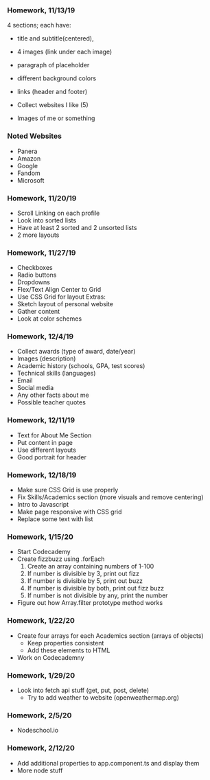 ### Homework, 11/13/19
4 sections; each have:
- title and subtitle(centered), 
- 4 images (link under each image)
- paragraph of placeholder
- different background colors
- links (header and footer)

- Collect websites I like (5)
- Images of me or something

### Noted Websites
- Panera
- Amazon
- Google
- Fandom
- Microsoft

### Homework, 11/20/19
- Scroll Linking on each profile
- Look into sorted lists
- Have at least 2 sorted and 2 unsorted lists
- 2 more layouts

### Homework, 11/27/19
- Checkboxes
- Radio buttons
- Dropdowns
- Flex/Text Align Center to Grid
- Use CSS Grid for layout
Extras:
- Sketch layout of personal website
- Gather content
- Look at color schemes

### Homework, 12/4/19
- Collect awards (type of award, date/year)
- Images (description)
- Academic history (schools, GPA, test scores)
- Technical skills (languages)
- Email
- Social media
- Any other facts about me
- Possible teacher quotes

### Homework, 12/11/19
- Text for About Me Section
- Put content in page
- Use different layouts
- Good portrait for header

### Homework, 12/18/19
- Make sure CSS Grid is use properly
- Fix Skills/Academics section (more visuals and remove centering)
- Intro to Javascript
- Make page responsive with CSS grid
- Replace some text with list

### Homework, 1/15/20
- Start Codecademy
- Create fizzbuzz using .forEach
    1. Create an array containing numbers of 1-100
    2. If number is divisible by 3, print out fizz
    3. If number is divisible by 5, print out buzz
    4. If number is divisible by both, print out fizz buzz
    5. If number is not divisible by any, print the number
- Figure out how Array.filter prototype method works

### Homework, 1/22/20
- Create four arrays for each Academics section (arrays of objects)
    - Keep properties consistent
    - Add these elements to HTML
- Work on Codecademny

### Homework, 1/29/20
- Look into fetch api stuff (get, put, post, delete)
    - Try to add weather to website (openweathermap.org)

### Homework, 2/5/20
- Nodeschool.io

### Homework, 2/12/20
- Add additional properties to app.component.ts and display them
- More node stuff